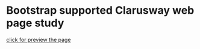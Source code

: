 # Bootstrap supported Clarusway web page study

[click for preview the page](https://erdogansenturk.github.io/bootstrap-supported-page/)

